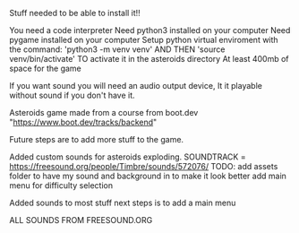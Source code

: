 Stuff needed to be able to install it!! 

You need a code interpreter
Need python3 installed on your computer 
Need pygame installed on your computer 
Setup python virtual enviroment with the command: 'python3 -m venv venv' AND THEN 'source venv/bin/activate' TO activate it
in the asteroids directory
At least 400mb of space for the game



If you want sound you will need an audio output device, It it playable without sound if you don't have it. 


                                  

Asteroids game made from a course from boot.dev
"https://www.boot.dev/tracks/backend"

Future steps are to add more stuff to the game.


Added custom sounds for asteroids exploding. 
SOUNDTRACK = https://freesound.org/people/Timbre/sounds/572076/
TODO:
    add assets folder to have my sound and background in to make it look better
    add main menu for difficulty selection


Added sounds to most stuff
next steps is to add a main menu


ALL SOUNDS FROM FREESOUND.ORG
